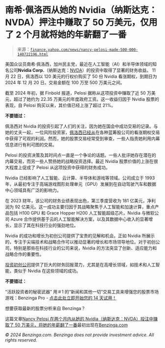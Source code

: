 <!--yml

category: 未分类

date: 2024-05-27 15:11:42

-->

# 南希·佩洛西从她的 Nvidia（纳斯达克：NVDA）押注中赚取了 50 万美元，仅用了 2 个月就将她的年薪翻了一番

> 来源：[`finance.yahoo.com/news/nancy-pelosi-made-500-000-140722196.html`](https://finance.yahoo.com/news/nancy-pelosi-made-500-000-140722196.html)

美国众议员南希·佩洛西，加州民主党，最近在人工智能（AI）和半导体领域的知名公司**Nvidia Corp.**（纳斯达克：[NVDA](http://finance.yahoo.com/q?s=NVDA)）的投资中取得了显著的财务收益。 11 月 22 日，佩洛西以 120 美元的行权价购买了 50 份 Nvidia 看涨期权，到期日为 2024 年 12 月 20 日。交易金额在 100 万至 500 万美元之间​​。

截至 2024 年初，据 Finbold 报道，Pelosi 据称从这项投资中赚取了近 50 万美元，超过了她约为 22.35 万美元的年度政府工资。这一收益归因于 Nvidia 股票的表现，自 Pelosi 购买以来，其价值已经上涨了超过 21%​​。

**不要错过：**

佩洛西对 Nvidia 的投资引起了人们的关注，因为她在国会中成功交易的记录。与她的丈夫一起，一位风险投资家，[佩洛西已经从](https://www.benzinga.com/general/politics/23/12/36365744/nancy-pelosi-husband-bet-millions-on-nvidia-stock-after-missing-out-on-earlier-8-million-profit?utm_campaign=partner_feed&utm_source=yahooFinance&utm_medium=partner_feed&utm_content=site)在各种蓝筹股公司的看涨期权交易中获得了可观的利润。然而，她的股票交易经常受到审查，一些人指责她利用内幕信息进行有利可图的交易​​。

Pelosi 的投资决策及其时间点一直是一个争论的话题。一些人批评她存在潜在的内幕交易，而另一些人赞扬她的战略投资选择。最近 Nvidia 股票价值的上涨在很大程度上促成了 Pelosi 从这项投资中获得的财务成功​​。

Nvidia 已经影响了人工智能、云计算、半导体和游戏等领域。公司成立于 1993 年，从最初专注于高端游戏图形处理单元（GPU）发展到在自动驾驶汽车和数据中心领域具有广泛的影响力。

在 2023 财年，该公司的财务业绩表现出色，第三季度营收为 181 亿美元，净利润为 92 亿美元。这一成功主要归因于其战略聚焦于人工智能和加速计算，重点产品包括 H100 GPU 和 Grace Hopper H200 人工智能超级芯片。Nvidia 与微软公司 Azure 合作提供基于云的人工智能解决方案，以及其数据中心收入的显著增长，显示了其在科技行业的强劲地位​​​​​​​​。

Nvidia 的成功和增长为初创公司提供了宝贵的见解和机会。正如 Nvidia 所展示的，专注于尖端技术和战略合作可以推动显著的增长和市场领导地位。对于初创公司，特别是那些在科技行业的公司来说，Nvidia 的方法突显了创新、适应能力和战略合作的重要性。

[投资初创公司](https://www.benzinga.com/alternative-investments/startups?utm_campaign=partner_feed&utm_source=yahooFinance&utm_medium=partner_feed&utm_content=site)提供了巨大的财务回报潜力，尤其是在高增长领域，如技术和人工智能，类似于 Nvidia 在这些领域的成功。

**不要错过：**

“活跃投资者的秘密武器” 用＃1 的“新闻和其他一切”交易工具来增强您的股票市场游戏：Benzinga Pro - [点击此处立即开始您的 14 天试用！](https://pro.benzinga.com/register/?utm_source=yahoo_finance)

想要获取最新的股票分析来自 Benzinga？

这篇文章[Nancy Pelosi 在两个月内从她的 Nvidia（纳斯达克：NVDA）投注中赚取了 50 万美元，将她的年薪翻了一番](https://www.benzinga.com/general/24/01/36755048/nancy-pelosi-made-500-000-from-her-nvidia-nasdaq-nvda-bet-doubling-her-annual-government-salary-in-just-2-months)最初出现在[Benzinga.com](https://www.benzinga.com)

*© 2024 Benzinga.com. Benzinga does not provide investment advice. All rights reserved.*
